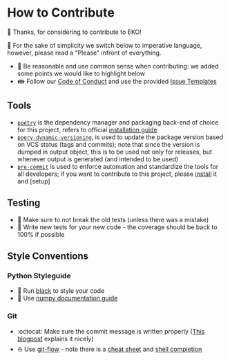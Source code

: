 # How to Contribute

:tada: Thanks, for considering to contribute to EKO!

:pray: For the sake of simplicity we switch below to imperative
language, however, please read a "Please" infront of everything.

-   :brain: Be reasonable and use common sense when contributing: we
    added some points we would like to highlight below
-   :family: Follow our [Code of
    Conduct](https://github.com/N3PDF/eko/blob/master/.github/CODE_OF_CONDUCT.md)
    and use the provided [Issue
    Templates](https://github.com/N3PDF/eko/issues/new/choose)

## Tools

-   [`poetry`](https://github.com/python-poetry/poetry) is the
    dependency manager and packaging back-end of choice for this
    project, refers to official [installation
    guide](https://python-poetry.org/docs/#installation)
-   [`poery-dynamic-versioning`](https://github.com/mtkennerly/poetry-dynamic-versioning),
    is used to update the package version based on VCS status (tags and
    commits); note that since the version is dumped in output object,
    this is to be used not only for releases, but whenever output is
    generated (and intended to be used)
-   [`pre-commit`](https://pre-commit.com/) is used to enforce
    automation and standardize the tools for all developers; if you want
    to contribute to this project, please
    [install](https://pre-commit.com/#install) it and \[setup\]

## Testing

-   :elephant: Make sure to not break the old tests (unless there was a
    mistake)
-   :hatching_chick: Write new tests for your new code - the coverage
    should be back to 100% if possible

## Style Conventions

### Python Styleguide

-   :art: Run [black](https://github.com/psf/black) to style your code
-   :blue_book: Use [numpy documentation
    guide](https://numpydoc.readthedocs.io/en/latest/format.html)

### Git

-   :octocat: Make sure the commit message is written properly ([This
    blogpost](https://chris.beams.io/posts/git-commit/) explains it
    nicely)
-   :sailboat: Use [git-flow](https://github.com/nvie/gitflow) - note
    there is a [cheat
    sheet](https://danielkummer.github.io/git-flow-cheatsheet/index.html)
    and [shell
    completion](https://github.com/bobthecow/git-flow-completion)
